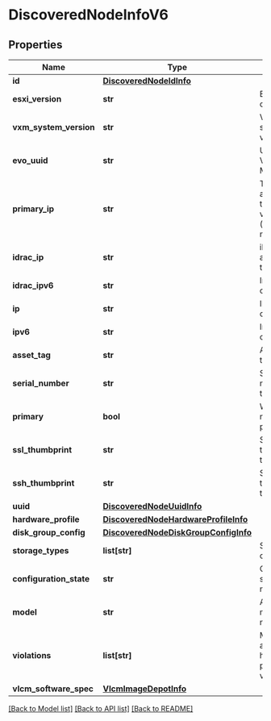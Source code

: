# DiscoveredNodeInfoV6

## Properties
Name | Type | Description | Notes
------------ | ------------- | ------------- | -------------
**id** | [**DiscoveredNodeIdInfo**](DiscoveredNodeIdInfo.md) |  | 
**esxi_version** | **str** | ESXi version of the node | 
**vxm_system_version** | **str** | VxRail system version | [optional] 
**evo_uuid** | **str** | UUID of the VxRail Manager VM | [optional] 
**primary_ip** | **str** | The IPv6 address of the first virtual NIC (vmk0) of the node | [optional] 
**idrac_ip** | **str** | iDRAC IPv4 address of the node | [optional] 
**idrac_ipv6** | **str** | Internal use only | [optional] 
**ip** | **str** | IPv4 address of the node | [optional] 
**ipv6** | **str** | Internal use only | [optional] 
**asset_tag** | **str** | Asset tag of the node | 
**serial_number** | **str** | Serial number of the node | 
**primary** | **bool** | Whether the node is the primary node | 
**ssl_thumbprint** | **str** | SSL thumbprint of the node | 
**ssh_thumbprint** | **str** | SSH thumbprint of the node | 
**uuid** | [**DiscoveredNodeUuidInfo**](DiscoveredNodeUuidInfo.md) |  | [optional] 
**hardware_profile** | [**DiscoveredNodeHardwareProfileInfo**](DiscoveredNodeHardwareProfileInfo.md) |  | 
**disk_group_config** | [**DiscoveredNodeDiskGroupConfigInfo**](DiscoveredNodeDiskGroupConfigInfo.md) |  | [optional] 
**storage_types** | **list[str]** | Storage type of the node | 
**configuration_state** | **str** | Configuration state of the node | [optional] 
**model** | **str** | Appliance model of the node | 
**violations** | **list[str]** | Messages about hardware profile violations | [optional] 
**vlcm_software_spec** | [**VlcmImageDepotInfo**](VlcmImageDepotInfo.md) |  | [optional] 

[[Back to Model list]](../README.md#documentation-for-models) [[Back to API list]](../README.md#documentation-for-api-endpoints) [[Back to README]](../README.md)

